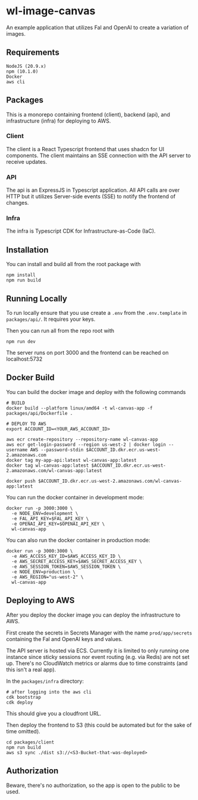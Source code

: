 # wl-image-canvas

An example application that utilizes Fal and OpenAI to create a variation of images.

## Requirements

```
NodeJS (20.9.x)
npm (10.1.0)
Docker
aws cli
```

## Packages

This is a monorepo containing frontend (client), backend (api), and infrastructure (infra) for deploying to AWS.

### Client

The client is a React Typescript frontend that uses shadcn for UI components. The client maintains an SSE connection with the API server to receive updates.

### API

The api is an ExpressJS in Typescript application. All API calls are over HTTP but it utilizes Server-side events (SSE) to notify the frontend of changes.

### Infra

The infra is Typescript CDK for Infrastructure-as-Code (IaC).

## Installation

You can install and build all from the root package with

```
npm install
npm run build
```

## Running Locally

To run locally ensure that you use create a `.env` from the `.env.template` in `packages/api/`. It requires your keys.

Then you can run all from the repo root with

```
npm run dev
```

The server runs on port 3000 and the frontend can be reached on localhost:5732

## Docker Build

You can build the docker image and deploy with the following commands

```
# BUILD
docker build --platform linux/amd64 -t wl-canvas-app -f packages/api/Dockerfile .

# DEPLOY TO AWS
export ACCOUNT_ID=<YOUR_AWS_ACCOUNT_ID>

aws ecr create-repository --repository-name wl-canvas-app
aws ecr get-login-password --region us-west-2 | docker login --username AWS --password-stdin $ACCOUNT_ID.dkr.ecr.us-west-2.amazonaws.com
docker tag my-app-api:latest wl-canvas-app:latest
docker tag wl-canvas-app:latest $ACCOUNT_ID.dkr.ecr.us-west-2.amazonaws.com/wl-canvas-app:latest

docker push $ACCOUNT_ID.dkr.ecr.us-west-2.amazonaws.com/wl-canvas-app:latest
```

You can run the docker container in development mode:

```
docker run -p 3000:3000 \
  -e NODE_ENV=development \
  -e FAL_API_KEY=$FAL_API_KEY \
  -e OPENAI_API_KEY=$OPENAI_API_KEY \
  wl-canvas-app
```

You can also run the docker container in production mode:

```
docker run -p 3000:3000 \
  -e AWS_ACCESS_KEY_ID=$AWS_ACCESS_KEY_ID \
  -e AWS_SECRET_ACCESS_KEY=$AWS_SECRET_ACCESS_KEY \
  -e AWS_SESSION_TOKEN=$AWS_SESSION_TOKEN \
  -e NODE_ENV=production \
  -e AWS_REGION="us-west-2" \
  wl-canvas-app
```

## Deploying to AWS

After you deploy the docker image you can deploy the infrastructure to AWS.

First create the secrets in Secrets Manager with the name `prod/app/secrets` containing the Fal and OpenAI keys and values.

The API server is hosted via ECS. Currently it is limited to only running one instance since sticky sessions nor event routing (e.g. via Redis) are not set up.
There's no CloudWatch metrics or alarms due to time constraints (and this isn't a real app).

In the `packages/infra` directory:

```
# after logging into the aws cli
cdk bootstrap
cdk deploy
```

This should give you a cloudfront URL.

Then deploy the frontend to S3 (this could be automated but for the sake of time omitted).

```
cd packages/client
npm run build
aws s3 sync ./dist s3://<S3-Bucket-that-was-deployed>
```

## Authorization

Beware, there's no authorization, so the app is open to the public to be used.

